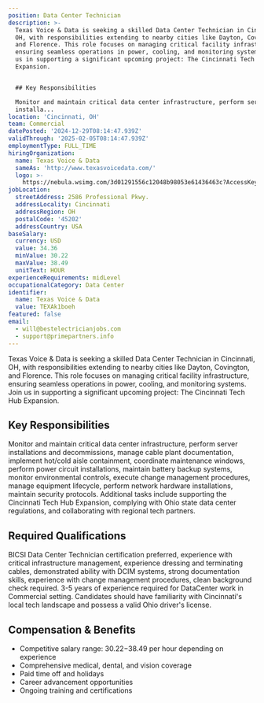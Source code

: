 ```yaml
---
position: Data Center Technician
description: >-
  Texas Voice & Data is seeking a skilled Data Center Technician in Cincinnati,
  OH, with responsibilities extending to nearby cities like Dayton, Covington,
  and Florence. This role focuses on managing critical facility infrastructure,
  ensuring seamless operations in power, cooling, and monitoring systems. Join
  us in supporting a significant upcoming project: The Cincinnati Tech Hub
  Expansion.


  ## Key Responsibilities

  Monitor and maintain critical data center infrastructure, perform server
  installa...
location: 'Cincinnati, OH'
team: Commercial
datePosted: '2024-12-29T08:14:47.939Z'
validThrough: '2025-02-05T08:14:47.939Z'
employmentType: FULL_TIME
hiringOrganization:
  name: Texas Voice & Data
  sameAs: 'http://www.texasvoicedata.com/'
  logo: >-
    https://nebula.wsimg.com/3d01291556c12048b98053e61436463c?AccessKeyId=1694F521AED933792FFF&disposition=0&alloworigin=1
jobLocation:
  streetAddress: 2586 Professional Pkwy.
  addressLocality: Cincinnati
  addressRegion: OH
  postalCode: '45202'
  addressCountry: USA
baseSalary:
  currency: USD
  value: 34.36
  minValue: 30.22
  maxValue: 38.49
  unitText: HOUR
experienceRequirements: midLevel
occupationalCategory: Data Center
identifier:
  name: Texas Voice & Data
  value: TEXAk1boeh
featured: false
email:
  - will@bestelectricianjobs.com
  - support@primepartners.info
---
```




Texas Voice & Data is seeking a skilled Data Center Technician in Cincinnati, OH, with responsibilities extending to nearby cities like Dayton, Covington, and Florence. This role focuses on managing critical facility infrastructure, ensuring seamless operations in power, cooling, and monitoring systems. Join us in supporting a significant upcoming project: The Cincinnati Tech Hub Expansion.

## Key Responsibilities
Monitor and maintain critical data center infrastructure, perform server installations and decommissions, manage cable plant documentation, implement hot/cold aisle containment, coordinate maintenance windows, perform power circuit installations, maintain battery backup systems, monitor environmental controls, execute change management procedures, manage equipment lifecycle, perform network hardware installations, maintain security protocols. Additional tasks include supporting the Cincinnati Tech Hub Expansion, complying with Ohio state data center regulations, and collaborating with regional tech partners.

## Required Qualifications 
BICSI Data Center Technician certification preferred, experience with critical infrastructure management, experience dressing and terminating cables, demonstrated ability with DCIM systems, strong documentation skills, experience with change management procedures, clean background check required. 3-5 years of experience required for DataCenter work in Commercial setting. Candidates should have familiarity with Cincinnati's local tech landscape and possess a valid Ohio driver's license.

## Compensation & Benefits
- Competitive salary range: $30.22-$38.49 per hour depending on experience
- Comprehensive medical, dental, and vision coverage
- Paid time off and holidays
- Career advancement opportunities
- Ongoing training and certifications
